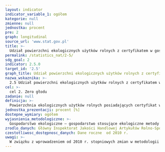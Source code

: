 ```yaml
---
layout: indicator
indicator_variable_1: ogółem
kategorie: null
zmienne: null
jednostka: procent
pre: 2
graph: longitudinal
source_url: 'www.stat.gov.pl'
title: >-
  Udział powierzchni ekologicznych użytków rolnych z certyfikatem w gospodarstwach ekologicznych w powierzchni użytków rolnych ogółem w gospodarstwach rolnych
permalink: /statistics_nat/2-5/
sdg_goal: 2
indicator: 2.5.0
target_id: '2.5'
graph_title: Udział powierzchni ekologicznych użytków rolnych z certyfikatem w gospodarstwach ekologicznych w powierzchni użytków rolnych ogółem w gospodarstwach rolnych
nazwa_wskaznika: >-
  2.5 Udział powierzchni ekologicznych użytków rolnych z certyfikatem w gospodarstwach ekologicznych w powierzchni użytków rolnych ogółem w gospodarstwach rolnych
cel: >-
  cel 2. Zero głodu
zadanie: null
definicja: >-
  Powierzchnia ekologicznych użytków rolnych posiadających certyfikat w gospodarstwach ekologicznych w stosunku do całkowitej powierzchni użytków rolnych w gospodarstwach rolnych.
jednostka_prezentacji: procent [%]
dostepne_wymiary: ogółem
wyjasnienia_metodologiczne: >-
  Gospodarstwo ekologiczne – gospodarstwo stosujące ekologiczne metody produkcji rolniczej, które posiada certyfikat nadany przez jednostkę certyfikującą lub jest w trakcie przestawiania na ekologiczne metody produkcji rolniczej pod kontrolą jednostki certyfikującej.Jednostki certyfikujące w rolnictwie ekologicznym są to jednostki, które w drodze decyzji Ministerstwa Rolnictwa i Rozwoju Wsi, zostały upoważnione do przeprowadzenia kontroli oraz wydawania i cofania certyfikatów zgodności w zakresie rolnictwa ekologicznego (Ustawa z dnia 25 czerwca 2009 r. o rolnictwie ekologicznym, Dz. U. Nr 116, poz. 975).Ekologiczne użytki rolne są to użytki, na których stosowane są ekologiczne metody produkcji. Powierzchnia ekologicznych użytków rolnych z certyfikatem w gospodarstwach ekologicznych obejmuje powierzchnię użytków rolnych po zakończonym okresie konwersji na rolnictwo ekologiczne.Powierzchnia użytków rolnych obejmuje powierzchnię użytków rolnych w dobrej kulturze rolnej i użytków rolnych pozostałych. Użytki rolne w dobrej kulturze rolnej – utrzymywane zgodnie z normami spełniającymi wymogi Ustawy z dnia 5 II 2015 r. o płatnościach w ramach systemów wsparcia bezpośredniego (tekst jednolity Dz. U. 2015 poz. 1551) – obejmują: powierzchnię pod zasiewami, grunty ugorowane, uprawy trwałe (w tym sady), ogrody przydomowe, łąki trwałe i pastwiska trwałe. Użytki rolne pozostałe to użytki rolne nieużytkowane i nieutrzymywane w dobrej kulturze.Dane o ogólnej powierzchni użytków rolnych nie obejmują gruntów posiadaczy użytków rolnych nieprowadzących działalności rolniczej oraz gruntów posiadaczy poniżej 1 ha użytków rolnych prowadzących działalność rolniczą o małej skali (poniżej określonych progów).
zrodlo_danych: Główny Inspektorat Jakości Handlowej Artykułów Rolno-Spożywczych/Główny Urząd Statystyczny
czestotliwosc_dostępnosc_danych: Dane roczne  od 2010 r.
uwagi: >-
  W związku z wprowadzeniem od 2010 r. stopniowych zmian w metodologii badań rolniczych, mających na celu dostosowanie do standardów unijnych oraz uwzględnienie przemian dokonujących się w polskim rolnictwie – zmianie uległa definicja gospodarstwa rolnego. Zgodnie z definicją obowiązującą od 2010 r. w badaniach rolniczych nie ujmuje się posiadaczy użytków rolnych nieprowadzących działalności rolniczej oraz posiadaczy poniżej 1 ha użytków rolnych prowadzących działalność rolniczą o małej skali (poniżej określonych progów).
---
```

